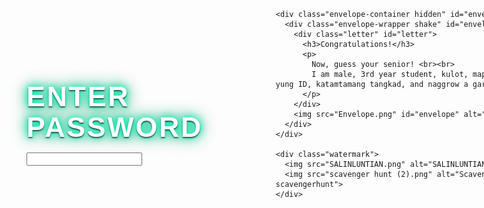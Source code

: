 <!DOCTYPE html>
<html lang="en">
<head>
<meta charset="UTF-8">
<meta name="viewport" content="width=device-width, initial-scale=1.0">
<title>SALINLUNTIAN: SCAVENGER HUNT</title>
<style>
@import url('https://fonts.googleapis.com/css2?family=Baloo+2:wght@700&display=swap');

body, html {
  margin: 0; padding: 0; height: 100%; overflow: hidden;
  font-family: 'Georgia', serif; background: #0b2e0f; color: white;
}

canvas {
  position: fixed; top:0; left:0; z-index:0;
  width:100vw; height:100vh;
  background: #123 url("GreenBG.png") no-repeat center center/cover;
  filter: brightness(0.8);
}

.watermark {
  position: fixed; bottom:1vh; right:1vw; display:flex; align-items:center; gap:0.1rem;
  z-index:3; pointer-events:none;
}

.watermark img { opacity:0.4; display:block; height:auto; }
.wm-salinluntian { max-height:4rem; }
.wm-scavengerhunt { max-height:1rem; }

/* Scroll container */
.scroll-container { width:100vw; height:100vh; overflow-x:auto; overflow-y:hidden; -webkit-overflow-scrolling:touch; scroll-snap-type:x mandatory; display:flex; justify-content:center; align-items:center; }
.scroll-content { display:flex; flex-direction:row; min-width:100vw; height:100%; justify-content:center; align-items:center; position:relative; }

/* Login container */
.login-container { position:relative; z-index:2; text-align:center; background:none; padding:0; border:none; box-shadow:none; max-width:90vw; width:350px; scroll-snap-align:center; }
.login-container h2 {
  font-family: 'Baloo 2', sans-serif !important;
  font-size: 2.8rem; text-transform:uppercase; letter-spacing:0.06em; color:white; line-height:1.1; margin-bottom:1rem;
  text-shadow:0 2px 2px rgba(0,0,0,0.6),0 0 8px #00ffcc,0 0 16px #00cc88,0 0 28px #009966;
  position:relative; display:inline-block; animation: shinePulse 3s infinite;
}

@keyframes shinePulse {
  0% { text-shadow:0 2px 2px rgba(0,0,0,0.6),0 0 10px #00ffcc,0 0 20px #00cc88,0 0 35px #009966; color:#fff; }
  50% { text-shadow:0 2px 2px rgba(0,0,0,0.6),0 0 5px #00cc88,0 0 10px #009966,0 0 18px #007744; color:#f2f2f2; }
  100% { text-shadow:0 2px 2px rgba(0,0,0,0.6),0 0 10px #00ffcc,0 0 20px #00cc88,0 0 35px #009966; color:#fff; }
}

.login-container input {
  display:block; margin:0 auto 2vh auto; padding:0.8rem; font-size:1.1rem;
  border-radius:0.8rem; border:1px solid #ccc; text-align:center; width:90%; max-width:220px; box-sizing:border-box;
  font-family:'Courier New', monospace; font-style:italic;
}

/* Keyboard styling */
.keyboard { margin-top:1vh; display:flex; flex-direction:column; align-items:center; gap:0.5vh; width:100%; max-width:350px; box-sizing:border-box; }
.keyboard-row { display:flex; justify-content:center; gap:0.3vw; flex-wrap:nowrap; width:100%; }
.keyboard-row:nth-child(2) { padding-left:5%; }
.keyboard-row:nth-child(3) { padding-left:10%; }
.keyboard button {
  flex:1 1 auto; min-width:2.5rem; max-width:50px; padding:0.6rem 0.4rem;
  font-size: clamp(0.8rem, 2.5vw, 1rem);
  border:none; border-radius:0.8rem; font-family:'Georgia', serif; font-weight:bold; color:#fff; cursor:pointer;
  background: url("https://www.transparenttextures.com/patterns/wood-pattern.png"), linear-gradient(145deg, #5c3d1e, #3e2a15);
  background-blend-mode: overlay; background-size: cover;
  box-shadow:0 0.3rem 0.4rem rgba(0,0,0,0.6), inset -0.2rem -0.2rem 0.4rem rgba(0,0,0,0.4), inset 0.2rem 0.2rem 0.4rem rgba(255,255,255,0.1);
  transition: all 0.2s ease;
}
.keyboard button.shift,.keyboard button.del,.keyboard button.enter { flex:0 0 30%; min-width:65px; }
.keyboard button.space { flex:0 0 40%; min-width:80px; }
.keyboard button:hover { background:url("https://www.transparenttextures.com/patterns/wood-pattern.png"), linear-gradient(145deg, #4b6d35, #2f4d25); background-size:cover; color:#dfffdf; box-shadow:0 0 1rem #4caf50, inset 0 0 0.5rem rgba(0,0,0,0.7); transform:translateY(-0.2rem) scale(1.05);}
.keyboard button:active { transform:translateY(0.2rem) scale(0.95); box-shadow: inset 0 0 0.8rem rgba(0,0,0,0.8);}
.hidden { display:none; }

/* Envelope container */
.envelope-container { position:relative; text-align:center; z-index:2; max-width:90vw; width:400px; scroll-snap-align:center; }
.envelope-wrapper { position:relative; display:inline-block; width:100%; cursor:pointer; }
.envelope-wrapper.shake { animation: shake 2s infinite; }

@keyframes shake {
  0% { transform: translate(0,0) rotate(0deg); }
  10% { transform: translate(-2px,1px) rotate(-2deg); }
  20% { transform: translate(2px,-1px) rotate(2deg); }
  30% { transform: translate(-2px,1px) rotate(-2deg); }
  40% { transform: translate(2px,-1px) rotate(2deg); }
  50% { transform: translate(0,0) rotate(0deg); }
  100% { transform: translate(0,0) rotate(0deg); }
}

.envelope-wrapper::before {
  content:""; position:absolute; top:-5%; left:-5%; right:-5%; bottom:-5%;
  background:radial-gradient(circle, rgba(255,223,128,0.8) 0%, transparent 70%);
  filter:blur(2vw); z-index:-1; border-radius:50%;
}

.envelope-wrapper img { width:100%; max-width:300px; height:auto; cursor:pointer; animation: envelopeGlow 3s infinite alternate; }

@keyframes envelopeGlow {
  0% { filter: drop-shadow(0 0 5px #ffd700); }
  50% { filter: drop-shadow(0 0 15px #ffec00); }
  100% { filter: drop-shadow(0 0 5px #ffd700); }
}

.letter {
  display:none; position:absolute; top:-16vh; left:50%; transform:translateX(-50%) translateY(0);
  width:90%; max-width:360px; min-width:200px; padding:4% 5%; background:url("paperletter.png") no-repeat center center;
  background-size:110% 110%; font-family:'Georgia', serif; color:#2e2a23; font-size:1rem; line-height:1.5; opacity:0; transition:all 1s ease; z-index:5; box-sizing:border-box;
}
.letter h3 { margin-bottom:1vh; font-size:1.5rem; text-align:center; color:#2b1f0e; }
.letter p { margin:0.5vh 0; font-size:1rem; text-align:justify; }
.letter.show { display:block; opacity:1; transform:translateX(-50%) translateY(-5vh); }

@media(max-width:480px){
.scroll-container{overflow:hidden;}
.scroll-content{flex-direction:column; justify-content:flex-start; align-items:center; height:100vh;}
.login-container{width:90vw; padding:0.5rem;}
.login-container h2{font-size:1.5rem; line-height:1.2;}
.login-container input{width:85%; font-size:1rem; padding:0.6rem;}
.keyboard{max-width:95vw;}
.keyboard-row{gap:1vw;}
.keyboard button{font-size:clamp(0.7rem,3vw,0.9rem); min-width:2rem; padding:0.5rem 0.3rem;}
.keyboard button.shift,.keyboard button.del,.keyboard button.enter{flex:1 1 30%; min-width:40px;}
.keyboard button.space{flex:1 1 50%; min-width:60px;}
.envelope-container{width:90vw;}
.envelope-wrapper img{max-width:250px;}
.letter{width:90%; max-width:300px; top:-12vh; font-size:0.9rem;}
.letter h3{font-size:1.2rem;}
}
</style>
</head>
<body>

<canvas id="sparks"></canvas>

<div class="scroll-container">
  <div class="scroll-content">
    <div class="login-container" id="login">
      <h2>Enter Password</h2>
      <input type="text" id="passwordInput" maxlength="21">
      <div class="keyboard" id="keyboard"></div>
    </div>

    <div class="envelope-container hidden" id="envelopeSection">
      <div class="envelope-wrapper shake" id="envelopeWrapper">
        <div class="letter" id="letter">
          <h3>Congratulations!</h3>
          <p>
            Now, guess your senior! <br><br>
            I am male, 3rd year student, kulot, maputi na mukhang namumutla, BSED yung ID, katamtamang tangkad, and naggrow a garden
          </p>
        </div>
        <img src="Envelope.png" id="envelope" alt="Envelope">
      </div>
    </div>

    <div class="watermark">
      <img src="SALINLUNTIAN.png" alt="SALINLUNTIAN" class="wm-salinluntian">
      <img src="scavenger hunt (2).png" alt="Scavenger Hunt" class="wm-scavengerhunt">
    </div>
  </div>
</div>

<script>
// Password & keyboard
const correctPassword="Hydrilla verticillata";
const keyboard=document.getElementById("keyboard");
const passwordInput=document.getElementById("passwordInput");
let isUppercase=true;
const keyLayout=["QWERTYUIOP","ASDFGHJKL","ZXCVBNM"];

function renderKeyboard(){
  keyboard.innerHTML="";
  keyLayout.forEach(row=>{
    const rowDiv=document.createElement("div");
    rowDiv.classList.add("keyboard-row");
    row.split("").forEach(letter=>{
      const btn=document.createElement("button");
      btn.textContent=isUppercase?letter.toUpperCase():letter.toLowerCase();
      btn.onclick=()=>passwordInput.value+=btn.textContent;
      rowDiv.appendChild(btn);
    });
    keyboard.appendChild(rowDiv);
  });
  const controlRow=document.createElement("div"); controlRow.classList.add("keyboard-row");
  const shift=document.createElement("button"); shift.textContent="⇧"; shift.classList.add("shift");
  shift.onclick=()=>{isUppercase=!isUppercase; renderKeyboard();}; controlRow.appendChild(shift);
  const del=document.createElement("button"); del.textContent="⌫"; del.classList.add("del");
  del.onclick=()=>passwordInput.value=passwordInput.value.slice(0,-1); controlRow.appendChild(del);
  const space=document.createElement("button"); space.textContent="Space"; space.classList.add("space");
  space.onclick=()=>passwordInput.value+=" "; controlRow.appendChild(space);
  const enter=document.createElement("button"); enter.textContent="Enter"; enter.classList.add("enter");
  enter.onclick=checkPassword; controlRow.appendChild(enter);
  keyboard.appendChild(controlRow);
}
passwordInput.addEventListener("keyup",e=>{if(e.key==="Enter")checkPassword();});
renderKeyboard();

function checkPassword(){
  if(passwordInput.value.trim().toUpperCase()===correctPassword.toUpperCase()){
    document.getElementById("login").classList.add("hidden");
    document.getElementById("envelopeSection").classList.remove("hidden");
  } else { passwordInput.value=""; }
}

// Sparks & envelope animation
const canvas=document.getElementById("sparks"); const ctx=canvas.getContext("2d");
canvas.width=window.innerWidth; canvas.height=window.innerHeight;
let sparks=[]; for(let i=0;i<100;i++){ sparks.push({ x:Math.random()*canvas.width, y:Math.random()*canvas.height, radius:Math.random()*2+1, dx:(Math.random()-0.5)*0.6, dy:(Math.random()-0.5)*0.6, color:"yellow"}); }
let sparksBurst=[]; let gems=[];

const envelopeWrapper=document.getElementById("envelopeWrapper"); const envelope=document.getElementById("envelope");
const letter=document.getElementById("letter");

envelopeWrapper.addEventListener("click",()=>{
  if(envelopeWrapper.dataset.opened==="true")return;
  envelope.src="openenve.png";
  letter.classList.add("show");
  envelopeWrapper.classList.remove("shake");
  // Gold sparks burst
  for(let i=0;i<50;i++){ sparksBurst.push({x:canvas.width/2, y:canvas.height/2, dx:(Math.random()-0.5)*8, dy:(Math.random()-1)*8, radius:Math.random()*2+1, color:"gold", life:60}); }
  // Green gems
  for(let i=0;i<20;i++){ gems.push({x:Math.random()*canvas.width, y:-10, dx:(Math.random()-0.5)*2, dy:Math.random()*2+1, radius:Math.random()*4+2, alpha:1, life:200, trail:[]}); }
  envelopeWrapper.dataset.opened="true";
});

function drawSparks(){
  ctx.clearRect(0,0,canvas.width,canvas.height);
  sparks.forEach(s=>{ ctx.beginPath(); ctx.arc(s.x,s.y,s.radius,0,Math.PI*2); ctx.fillStyle=s.color; ctx.shadowColor=s.color; ctx.shadowBlur=15; ctx.fill(); s.x+=s.dx; s.y+=s.dy; if(s.x<0||s.x>canvas.width)s.dx*=-1; if(s.y<0||s.y>canvas.height)s.dy*=-1; });

  for(let i=sparksBurst.length-1;i>=0;i--){
    const s=sparksBurst[i]; ctx.beginPath(); ctx.arc(s.x,s.y,s.radius,0,Math.PI*2); ctx.fillStyle=s.color; ctx.shadowColor=s.color; ctx.shadowBlur=10; ctx.fill();
    s.x+=s.dx; s.y+=s.dy; s.dy+=0.1; s.life--; if(s.life<=0)sparksBurst.splice(i,1);
  }

  for(let i=gems.length-1;i>=0;i--){
    const g=gems[i]; ctx.beginPath(); ctx.arc(g.x,g.y,g.radius,0,Math.PI*2); ctx.fillStyle=`rgba(0,255,136,${g.alpha})`; ctx.shadowColor="#00FF88"; ctx.shadowBlur=10; ctx.fill();
    g.trail.push({x:g.x,y:g.y,alpha:g.alpha}); if(g.trail.length>8)g.trail.shift();
    g.trail.forEach((t,index)=>{ctx.beginPath();ctx.arc(t.x,t.y,g.radius*(0.6-index*0.07),0,Math.PI*2);ctx.fillStyle=`rgba(0,255,136,${t.alpha*0.6})`;ctx.shadowBlur=5;ctx.fill();});
    g.x+=g.dx; g.y+=g.dy; if(g.y+g.radius>=canvas.height){ g.y=canvas.height-g.radius; g.dy*=-0.6; g.dx*=0.8; }
    g.dy+=0.05; g.alpha-=0.004; g.life--; if(g.life<=0||g.alpha<=0)gems.splice(i,1);
  }

  requestAnimationFrame(drawSparks);
}
drawSparks();
window.onresize=()=>{canvas.width=window.innerWidth; canvas.height=window.innerHeight;};
</script>

</body>
</html>
